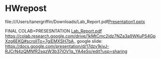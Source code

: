 # HWrepost
file:///Users/tanergriffin/Downloads/Lab_Report.pdf[Presentation1.pptx](https://github.com/Taner5011/HWrepost/files/8599946/Presentation1.pptx)




FINAL COLAB+PRESESNTATION
[Lab_Report.pdf](https://github.com/Taner5011/HWrepost/files/8599947/Lab_Report.pdf)
https://colab.research.google.com/drive/1kMtCmc2idz7NZa3a9WKuPS4GpXzg6EKQ#scrollTo=7giEMXSH7bA_
google slide:
https://docs.google.com/presentation/d/17dzv1kivJ-RJCrN4zQMNfR2sqzW3b37iOV1q_YA4eSo/edit?usp=sharing

